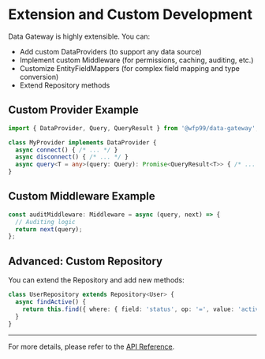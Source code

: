 # Extension and Custom Development

Data Gateway is highly extensible. You can:

- Add custom DataProviders (to support any data source)
- Implement custom Middleware (for permissions, caching, auditing, etc.)
- Customize EntityFieldMappers (for complex field mapping and type conversion)
- Extend Repository methods

## Custom Provider Example

```typescript
import { DataProvider, Query, QueryResult } from '@wfp99/data-gateway';

class MyProvider implements DataProvider {
  async connect() { /* ... */ }
  async disconnect() { /* ... */ }
  async query<T = any>(query: Query): Promise<QueryResult<T>> { /* ... */ }
}
```

## Custom Middleware Example

```typescript
const auditMiddleware: Middleware = async (query, next) => {
  // Auditing logic
  return next(query);
};
```

## Advanced: Custom Repository

You can extend the Repository and add new methods:
```typescript
class UserRepository extends Repository<User> {
  async findActive() {
    return this.find({ where: { field: 'status', op: '=', value: 'active' } });
  }
}
```

---

For more details, please refer to the [API Reference](./api/).

